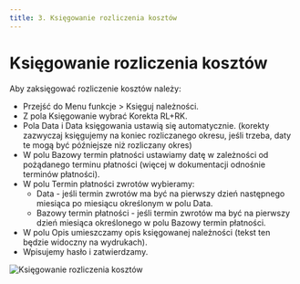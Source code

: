 ```yaml
---
title: 3. Księgowanie rozliczenia kosztów
---
```

# Księgowanie rozliczenia kosztów

Aby zaksięgować rozliczenie kosztów należy:
- Przejść do Menu funkcje > Księguj należności.
- Z pola Księgowanie wybrać Korekta RL+RK.
- Pola Data i Data księgowania ustawią się automatycznie. (korekty zazwyczaj księgujemy na koniec rozliczanego okresu, jeśli trzeba, daty te mogą być późniejsze niż rozliczany okres)
- W polu Bazowy termin płatności ustawiamy datę w zależności od pożądanego terminu płatności (więcej w dokumentacji odnośnie terminów płatności).
- W polu Termin płatności zwrotów wybieramy:
  - Data - jeśli termin zwrotów ma być na pierwszy dzień następnego miesiąca po miesiącu określonym w polu Data.
  - Bazowy termin płatności - jeśli termin zwrotów ma być na pierwszy dzień miesiąca określonego w polu Bazowy termin płatności.
- W polu Opis umieszczamy opis księgowanej należności (tekst ten będzie widoczny na wydrukach).
- Wpisujemy hasło i zatwierdzamy.

![Księgowanie rozliczenia kosztów](ksiegowanierozliczeniakosztowztów.gif)